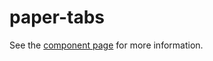 paper-tabs
============

See the [component page](http://www.polymer-project.org/docs/elements/paper-elements.html#paper-tabs) for more information.
